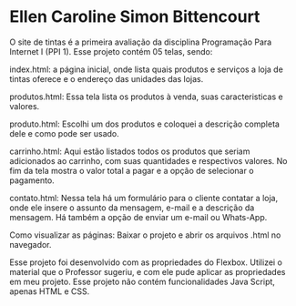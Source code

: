 
# Ellen Caroline Simon Bittencourt

O site de tintas é a primeira avaliação da disciplina Programação Para Internet I (PPI 1).
Esse projeto contém 05 telas, sendo:

index.html: a página inicial, onde lista quais produtos e serviços a loja de tintas oferece e o endereço das unidades das lojas.

produtos.html:  Essa tela lista os produtos à venda, suas caracteristicas e valores.

produto.html: Escolhi um dos produtos e coloquei a descrição completa dele e como pode ser usado.

carrinho.html: Aqui estão listados todos os produtos que seriam adicionados ao carrinho, com suas quantidades e respectivos valores. No fim da tela mostra o valor total a pagar e a opção de selecionar o pagamento.

contato.html: Nessa tela há um formulário para o cliente contatar a loja, onde ele insere o assunto da mensagem, e-mail e a descrição da mensagem. Há também a opção de enviar um e-mail ou Whats-App.

Como visualizar as páginas: Baixar o projeto e abrir os arquivos .html no navegador.

Esse projeto foi desenvolvido com as propriedades do Flexbox. Utilizei o material que o Professor sugeriu, e com ele pude aplicar as propriedades em meu projeto.
Esse projeto não contém funcionalidades Java Script, apenas HTML e CSS.

